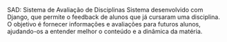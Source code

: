 SAD: Sistema de Avaliação de Disciplinas
Sistema desenvolvido com Django, que permite o feedback de alunos que já cursaram uma disciplina. O objetivo é fornecer informações e avaliações para futuros alunos, ajudando-os a entender melhor o conteúdo e a dinâmica da matéria.
